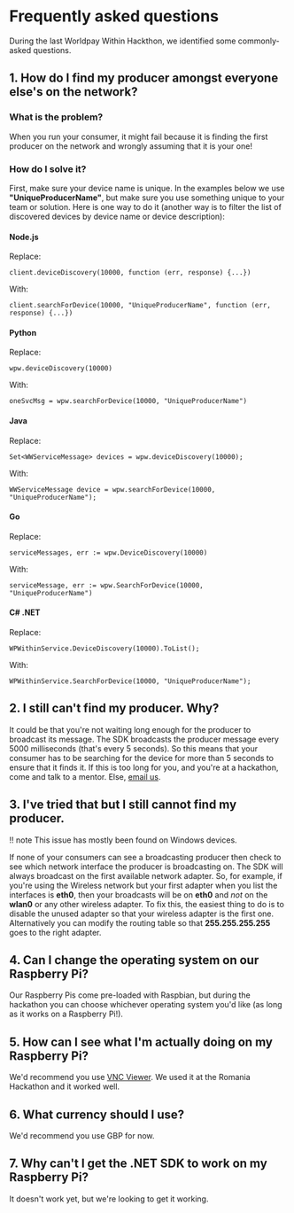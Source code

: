 # Frequently asked questions
During the last Worldpay Within Hackthon, we identified some commonly-asked questions.
## 1. How do I find my producer amongst everyone else's on the network?
### What is the problem?
When you run your consumer, it might fail because it is finding the first producer on the network and wrongly assuming that it is your one!
### How do I solve it?
First, make sure your device name is unique.  In the examples below we use **"UniqueProducerName"**, but make sure you use something unique to your team or solution.
Here is one way to do it (another way is to filter the list of discovered devices by device name or device description):
#### Node.js
Replace:

`client.deviceDiscovery(10000, function (err, response) {...})`

With:

`client.searchForDevice(10000, "UniqueProducerName", function (err, response) {...})`

#### Python
Replace:

`wpw.deviceDiscovery(10000)`

With:

`oneSvcMsg = wpw.searchForDevice(10000, "UniqueProducerName")`

#### Java
Replace:

`Set<WWServiceMessage> devices = wpw.deviceDiscovery(10000);`

With:

`WWServiceMessage device = wpw.searchForDevice(10000, "UniqueProducerName");`

#### Go
Replace:

`serviceMessages, err := wpw.DeviceDiscovery(10000)`

With:

`serviceMessage, err := wpw.SearchForDevice(10000, "UniqueProducerName")`

#### C# .NET
Replace:

`WPWithinService.DeviceDiscovery(10000).ToList();`

With:

`WPWithinService.SearchForDevice(10000, "UniqueProducerName");`

## 2. I still can't find my producer. Why?
It could be that you're not waiting long enough for the producer to broadcast its message. The SDK broadcasts the producer message every 5000 milliseconds (that's every 5 seconds). So this means that your consumer has to be searching for the device for more than 5 seconds to ensure that it finds it.
If this is too long for you, and you're at a hackathon, come and talk to a mentor. Else, [email us](innovation@worldpay.com).

## 3. I've tried that but I still cannot find my producer.
!! note
  This issue has mostly been found on Windows devices.

If none of your consumers can see a broadcasting producer then check to see which network interface the producer is broadcasting on.
The SDK will always broadcast on the first available network adapter.  So, for example, if you're using the Wireless network but your first adapter when you list the interfaces is **eth0**, then your broadcasts will be on **eth0** and *not* on the **wlan0** or any other wireless adapter.
To fix this, the easiest thing to do is to disable the unused adapter so that your wireless adapter is the first one. Alternatively you can modify the routing table so that **255.255.255.255** goes to the right adapter.

## 4. Can I change the operating system on our Raspberry Pi?
Our Raspberry Pis come pre-loaded with Raspbian, but during the hackathon you can choose whichever operating system you'd like (as long as it works on a Raspberry Pi!).

## 5. How can I see what I'm actually doing on my Raspberry Pi?
We'd recommend you use [VNC Viewer](https://www.realvnc.com/en/connect/download/viewer/). We used it at the Romania Hackathon and it worked well.

## 6. What currency should I use?
We'd recommend you use GBP for now.

## 7. Why can't I get the .NET SDK to work on my Raspberry Pi?
It doesn't work yet, but we're looking to get it working.
